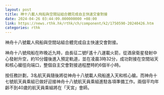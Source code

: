 ```yaml
---
layout: post
title: 神十八載人飛船與空間站組合體完成自主快速交會對接
date: 2024-04-26 03:44:09.000000000 +08:00
link: https://news.rthk.hk/rthk/ch/component/k2/1750590-20240426.htm
categories: rthk
---
```


神舟十八號載人飛船與空間站組合體完成自主快速交會對接。

神舟十八號飛船在昨晚近九時，由長征二號F遙十八運載火箭，從酒泉衛星發射中心發射升空，約10分鐘後進入預定軌道，並在凌晨3時32分，成功對接在空間站天和核心艙徑向端口，整個自主交會對接過程歷時約6個半小時。

按任務計劃，3名航天員隨後將從神舟十八號載人飛船進入天和核心艙。而神舟十七號航天員乘組已做好迎接神舟十八號航天員乘組進駐各項準備工作。兩個平均年齡不到40歲的航天員乘組將在「天宮」會師。
